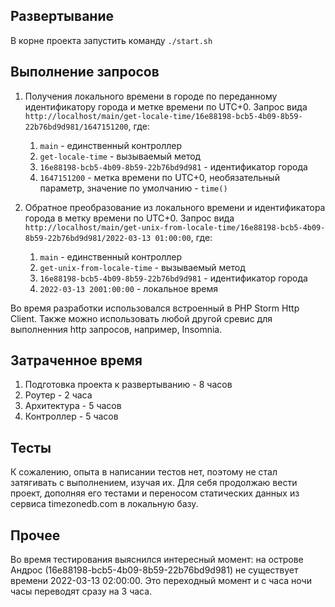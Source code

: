 ## Развертывание
В корне проекта запустить команду ```./start.sh```

## Выполнение запросов
1. Получения локального времени в городе по переданному идентификатору города и метке времени по UTC+0.
Запрос вида ```http://localhost/main/get-locale-time/16e88198-bcb5-4b09-8b59-22b76bd9d981/1647151200```, где:
    1. `main` - единственный контроллер
    2. `get-locale-time` - вызываемый метод
    3. `16e88198-bcb5-4b09-8b59-22b76bd9d981` - идентификатор города
    4. `1647151200` - метка времени по UTC+0, необязательный параметр, значение по умолчанию - `time()`
    
2. Обратное преобразование из локального времени и идентификатора города в метку времени по UTC+0.
Запрос вида ```http://localhost/main/get-unix-from-locale-time/16e88198-bcb5-4b09-8b59-22b76bd9d981/2022-03-13 01:00:00```, где:
    1. `main` - единственный контроллер
    2. `get-unix-from-locale-time` - вызываемый метод
    3. `16e88198-bcb5-4b09-8b59-22b76bd9d981` - идентификатор города
    4. `2022-03-13 2001:00:00` - локальное время
    
Во время разработки использовался встроенный в PHP Storm Http Client. Также можно использовать любой другой сревис
для выполненния http запросов, например, Insomnia.

## Затраченное время
1. Подготовка проекта к развертыванию - 8 часов
2. Роутер - 2 часа
3. Архитектура - 5 часов
4. Контроллер - 5 часов

## Тесты
К сожалению, опыта в написании тестов нет, поэтому не стал затягивать с выполнением, изучая их.
Для себя продолжаю вести проект, дополняя его тестами и переносом статических данных из сервиса timezonedb.com
в локальную базу.

## Прочее
Во время тестирования выяснился интересный момент: на острове Андрос (16e88198-bcb5-4b09-8b59-22b76bd9d981) не существует
времени 2022-03-13 02:00:00. Это переходный момент и с часа ночи часы переводят сразу на 3 часа. 
